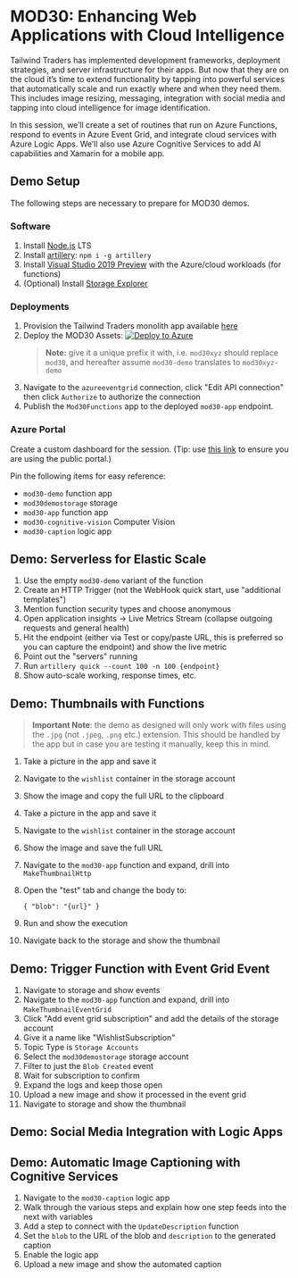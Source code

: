 # MOD30: Enhancing Web Applications with Cloud Intelligence

Tailwind Traders has implemented development frameworks, deployment strategies, and server infrastructure for their apps. But now that they are on the cloud it’s time to extend functionality by tapping into powerful services that automatically scale and run exactly where and when they need them. This includes image resizing, messaging, integration with social media and tapping into cloud intelligence for image identification.

In this session, we’ll create a set of routines that run on Azure Functions, respond to events in Azure Event Grid, and integrate cloud services with Azure Logic Apps. We’ll also use Azure Cognitive Services to add AI capabilities and Xamarin for a mobile app.

## Demo Setup

The following steps are necessary to prepare for MOD30 demos.

### Software

1. Install [Node.js](https://nodejs.org) LTS
2. Install [artillery](https://artillery.io/): `npm i -g artillery`
3. Install [Visual Studio 2019 Preview](https://visualstudio.microsoft.com/?WT.mc_id=msignitethetour2019-github-mod30) with the Azure/cloud workloads (for functions)
4. (Optional) Install [Storage Explorer](https://docs.microsoft.com/azure/vs-azure-tools-storage-manage-with-storage-explorer?tabs=windows&WT.mc_id=msignitethetour2019-github-mod30)

### Deployments

1. Provision the Tailwind Traders monolith app available [here](https://gist.github.com/anthonychu/9ab34d2991fb5c1c0c29faeebbe43a51)
2. Deploy the MOD30 Assets: [![Deploy to Azure](https://azuredeploy.net/deploybutton.png)](https://azuredeploy.net/?repository=https://github.com/microsoft/ignite-learning-paths/tree/master/mod/mod30)
    > **Note:** give it a unique prefix it with, i.e. `mod30xyz` should replace `mod30`, and hereafter assume `mod30-demo` translates to `mod30xyz-demo`
3. Navigate to the `azureeventgrid` connection, click "Edit API connection" then click `Authorize` to authorize the connection
4. Publish the `Mod30Functions` app to the deployed `mod30-app` endpoint.

### Azure Portal

Create a custom dashboard for the session. (Tip: use [this link](https:/aka.ms/publicportal) to ensure you are using the public portal.)

Pin the following items for easy reference:

* `mod30-demo` function app
* `mod30demostorage` storage
* `mod30-app` function app
* `mod30-cognitive-vision` Computer Vision
* `mod30-caption` logic app

## Demo: Serverless for Elastic Scale

1. Use the empty `mod30-demo` variant of the function
2. Create an HTTP Trigger (not the WebHook quick start, use "additional templates")
3. Mention function security types and choose anonymous
4. Open application insights -> Live Metrics Stream (collapse outgoing requests and general health)
5. Hit the endpoint (either via Test or copy/paste URL, this is preferred so you can capture the endpoint) and show the live metric
6. Point out the "servers" running
7. Run `artillery quick --count 100 -n 100 {endpoint}`
8. Show auto-scale working, response times, etc.

## Demo: Thumbnails with Functions

> **Important Note**: the demo as designed will only work with files using the `.jpg` (not `.jpeg`, `.png` etc.) extension. This should be handled by the app but in case you are testing it manually, keep this in mind.

1. Take a picture in the app and save it
2. Navigate to the `wishlist` container in the storage account
3. Show the image and copy the full URL to the clipboard
4. Take a picture in the app and save it
5. Navigate to the `wishlist` container in the storage account
6. Show the image and save the full URL
7. Navigate to the `mod30-app` function and expand, drill into `MakeThumbnailHttp`
8. Open the "test" tab and change the body to:

    `{ "blob": "{url}" }`
9. Run and show the execution
10. Navigate back to the storage and show the thumbnail

## Demo: Trigger Function with Event Grid Event

1. Navigate to storage and show events
2. Navigate to the `mod30-app` function and expand, drill into `MakeThumbnailEventGrid`
3. Click "Add event grid subscription" and add the details of the storage account
4. Give it a name like "WishlistSubscription"
5. Topic Type is `Storage Accounts`
6. Select the `mod30demostorage` storage account
7. Filter to just the `Blob Created` event
8. Wait for subscription to confirm
9. Expand the logs and keep those open
10. Upload a new image and show it processed in the event grid
11. Navigate to storage and show the thumbnail

## Demo: Social Media Integration with Logic Apps

## Demo: Automatic Image Captioning with Cognitive Services

1. Navigate to the `mod30-caption` logic app
2. Walk through the various steps and explain how one step feeds into the next with variables
3. Add a step to connect with the `UpdateDescription` function
4. Set the `blob` to the URL of the blob and `description` to the generated caption
5. Enable the logic app
6. Upload a new image and show the automated caption
